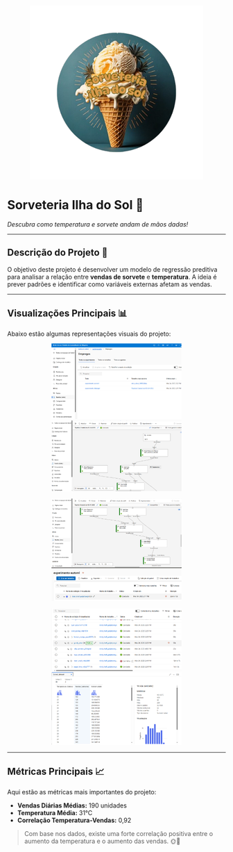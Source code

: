 <p align="center">
  <img src="../src/assets/imgs/projetoum-logo.png" alt="Logo da aplicação" width="400">
</p>

# **Sorveteria Ilha do Sol 🍦**
*Descubra como temperatura e sorvete andam de mãos dadas!*

---

## **Descrição do Projeto** 📝
O objetivo deste projeto é desenvolver um modelo de regressão preditiva para analisar a relação entre **vendas de sorvete** e **temperatura**. A ideia é prever padrões e identificar como variáveis externas afetam as vendas.

---

## **Visualizações Principais** 📊
Abaixo estão algumas representações visuais do projeto:

<p align="center">
  <img src="../src/assets/imgs/projetoum-image.png" alt="Gráfico 1" width="300">
  <img src="../src/assets/imgs/projetoum-image-1.png" alt="Gráfico 2" width="300">
</p>
<p align="center">
  <img src="../src/assets/imgs/projetoum-image-2.png" alt="Gráfico 3" width="300">
  <img src="../src/assets/imgs/projetoum-image-3.png" alt="Gráfico 4" width="300">
</p>
<p align="center">
  <img src="../src/assets/imgs/projetoum-image-4.png" alt="Gráfico 5" width="300">
  <img src="../src/assets/imgs/projetoum-image-5.png" alt="Gráfico 6" width="300">
</p>

---

## **Métricas Principais** 📈
Aqui estão as métricas mais importantes do projeto:

- **Vendas Diárias Médias:** 190 unidades
- **Temperatura Média:** 31°C
- **Correlação Temperatura-Vendas:** 0,92

> Com base nos dados, existe uma forte correlação positiva entre o aumento da temperatura e o aumento das vendas. 🌞🍧
